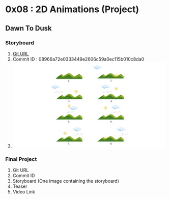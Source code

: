 # 0x08 : 2D Animations (Project)

## Dawn To Dusk

### Storyboard

1. [Git URL](https://github.com/Anshul1811/CG_Project)
2. Commit ID : 08966a72e0333449e2606c59a0ec115b010c8da0
3. ![DawnToDusk](./storyboard/102117146_102117154-0x08-DawnToDusk-storyboard.png)

### Final Project

1. Git URL
2. Commit ID
3. Storyboard (One image containing the storyboard)
4. Teaser
5. Video Link
